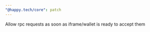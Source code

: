 ```yaml
---
"@happy.tech/core": patch
---
```


Allow rpc requests as soon as iframe/wallet is ready to accept them
